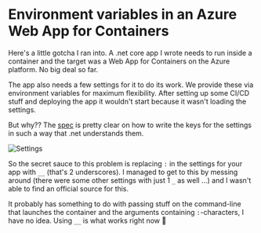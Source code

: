 # Environment variables in an Azure Web App for Containers

Here's a little gotcha I ran into. A .net core app I wrote needs to run inside a container and the target was a Web App for Containers on the Azure platform. No big deal so far.

The app also needs a few settings for it to do its work. We provide these via environment variables for maximum flexibility. After setting up some CI/CD stuff and deploying the app it wouldn't start because it wasn't loading the settings.

But why?? The [spec](https://docs.microsoft.com/en-us/aspnet/core/fundamentals/configuration/?view=aspnetcore-2.2#hierarchical-configuration-data) is pretty clear on how to write the keys for the settings in such a way that .net understands them.

![Settings](/content/netcore-az-container-environment/settings.png)

So the secret sauce to this problem is replacing `:` in the settings for your app with `__` (that's 2 underscores). I managed to get to this by messing around (there were some other settings with just 1 `_` as well ...) and I wasn't able to find an official source for this.

It probably has something to do with passing stuff on the command-line that launches the container and the arguments containing `:`-characters, I have no idea. Using `__` is what works right now 🙂